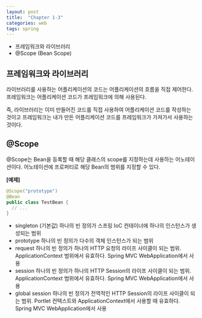 ```yaml
---
layout: post
title:  "Chapter 1-3"
categories: web
tags: spring
---
```



-  프레임워크와 라이브러리
-  @Scope (Bean Scope)



## 프레임워크와 라이브러리

라이브러리를 사용하는 어플리케이션의 코드는 어플리케이션의 흐름을 직접 제어한다.
프레임워크는 어플리케이션 코드가 프레임워크에 의해 사용된다.

즉, 라이브러리는 이미 만들어진 코드를 직접 사용하여 어플리케이션 코드를 작성하는 것이고 프레임워크는 내가 만든 어플리케이션 코드를 프레임워크가 가져가서 사용하는 것이다.



## @Scope

@Scope는 Bean을 등록할 때 해당 클래스의 scope를 지정하는데 사용하는 어노테이션이다.
어노테이션에 프로퍼티로 해당 Bean의 범위를 지정할 수 있다.



**[예제]**

```java
@Scope("prototype")
@Bean
public class TestBean {
  // ...
}
```



- singleton (기본값)
  하나의 빈 정의가 스프링 IoC 컨테이너에 하나의 인스턴스가 생성되는 범위
- prototype
  하나의 빈 정의가 다수의 객체 인스턴스가 되는 범위
- request
  하나의 빈 정의가 하나의 HTTP 요청의 라이프 사이클이 되는 범위. ApplicationContext 범위에서 유효하다.
  Spring MVC WebApplication에서 사용
- session
  하나의 빈 정의가 하나의 HTTP Session의 라이프 사이클이 되는 범위. ApplicationContext 범위에서 유효하다.
  Spring MVC WebApplication에서 사용
- global session
  하나의 빈 정의가 전역적인 HTTP Session의 라이프 사이클이 되는 범위. Portlet 컨텍스트와 ApplicationContext에서 사용할 때 유효하다.
  Spring MVC WebApplication에서 사용